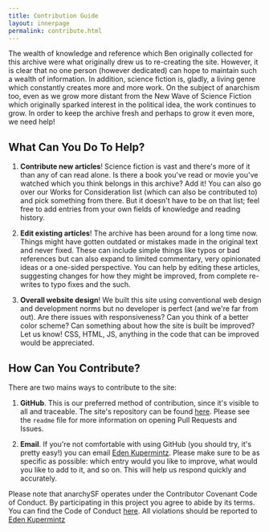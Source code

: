 ```yaml
---
title: Contribution Guide
layout: innerpage
permalink: contribute.html
---
```


The wealth of knowledge and reference which Ben originally collected for this archive were what originally drew us to re-creating the site. However, it is clear that no one person (however dedicated) can hope to maintain such a wealth of information. In addition, science fiction is, gladly, a living genre which constantly creates more and more work. On the subject of anarchism too, even as we grow more distant from the New Wave of Science Fiction which originally sparked interest in the political idea, the work continues to grow. In order to keep the archive fresh and perhaps to grow it even more, we need help!

## What Can You Do To Help?

1) **Contribute new articles**! Science fiction is vast and there's more of it than any of can read alone. Is there a book you've read or movie you've watched which you think belongs in this archive? Add it! You can also go over our Works for Consideration list (which can also be contributed to) and pick something from there. But it doesn't have to be on that list; feel free to add entries from your own fields of knowledge and reading history.

2) **Edit existing articles**! The archive has been around for a long time now. Things might have gotten outdated or mistakes made in the original text and never fixed. These can include simple things like typos or bad references but can also expand to limited commentary, very opinionated ideas or a one-sided perspective. You can help by editing these articles, suggesting changes for how they might be improved, from complete re-writes to typo fixes and the such.

3) **Overall website design**! We built this site using conventional web design and development norms but no developer is perfect (and we're far from out). Are there issues with responsiveness? Can you think of a better color scheme? Can something about how the site is built be improved? Let us know! CSS, HTML, JS, anything in the code that can be improved would be appreciated.

## How Can You Contribute?

There are two mains ways to contribute to the site:

1) **GitHub**. This is our preferred method of contribution, since it's visible to all and traceable. The site's repository can be found [here](https://github.com/EdenKupe/anarchysf). Please see the ```readme``` file for more information on opening Pull Requests and Issues.

2) **Email**. If you're not comfortable with using GitHub (you should try, it's pretty easy!) you can email <a href="mailto:eden@heavyblogisheavy.com">Eden Kupermintz</a>. Please make sure to be as specific as possible: which entry would you like to improve, what would you like to add to it, and so on. This will help us respond quickly and accurately.

<div class="glowbox">Please note that anarchySF operates under the Contributor Covenant Code of Conduct. By participating in this project you agree to abide by its terms. You can find the Code of Conduct <a href="codeofconduct.html">here</a>. All violations should be reported to <a href="mailto:eden@heavyblogisheavy.com">Eden Kupermintz</a>  </div>
